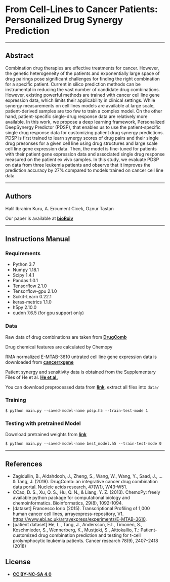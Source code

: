 # From Cell-Lines to Cancer Patients: Personalized Drug Synergy Prediction

---
## Abstract
Combination drug therapies are effective treatments for cancer. However, the genetic heterogeneity of the patients and exponentially large space of drug pairings pose significant challenges for finding the right combination for a specific patient. Current in silico prediction methods can be instrumental in reducing the vast number of candidate drug combinations. However, existing powerful methods are trained with cancer cell line gene expression data, which limits their applicability in clinical settings. While synergy measurements on cell lines models are available at large scale, patient-derived samples are too few to train a complex model. On the other hand, patient-specific single-drug response data are relatively more available. In this work, we propose a deep learning framework, Personalized DeepSynergy Predictor (PDSP), that enables us to use the patient-specific single drug response data for customizing patient drug synergy predictions. PDSP is first trained to learn synergy scores of drug pairs and their single drug presonses for a given cell line using drug structures and large scale cell line gene expression data. Then, the model is fine-tuned for patients with their patient gene expression data and associated single drug response measured on the patient ex vivo samples. In this study, we evaluate PDSP on data from three leukemia patients and observe that it improves the prediction accuracy by 27% compared to models trained on cancer cell line data

---

## Authors
Halil Ibrahim Kuru, A. Ercument Cicek, Oznur Tastan

Our paper is available at <a href="https://www.biorxiv.org/content/10.1101/2023.02.13.528276v2">**bioRxiv**</a>

---

## Instructions Manual

### Requirements
- Python 3.7
- Numpy 1.18.1 
- Scipy 1.4.1
- Pandas 1.0.1
- Tensorflow 2.1.0
- Tensorflow-gpu 2.1.0
- Scikit-Learn 0.22.1
- keras-metrics 1.1.0
- h5py 2.10.0
- cudnn 7.6.5 (for gpu support only)

### Data
Raw data of drug combinations are taken from <a href="https://drugcomb.fimm.fi/">**DrugComb**</a>

Drug chemical features are calculated by Chemopy

RMA normalized E-MTAB-3610 untrated cell line gene expression data is downloaded from <a href="https://www.cancerrxgene.org/gdsc1000/GDSC1000_WebResources//Home_files/Extended%20Methods.html#8">**cancerrxgene**</a>

Patient synergy and sensitivity data is obtained from the Supplementary Files of He et al. <a href="https://aacrjournals.org/cancerres/article/78/9/2407/633083/Patient-Customized-Drug-Combination-Prediction-and">**He et al.**</a>

You can download preprocessed data from <a href="https://drive.google.com/open?id=1_x2AKkMgg9gX19fVDEujpmjeMoyjTLJZ">**link**</a>, extract all files into `data/`

### Training
```shell
$ python main.py --saved-model-name pdsp.h5 --train-test-mode 1
```

### Testing with pretrained Model
Download pretrained weights from <a href="https://drive.google.com/open?id=172zyZnJtdONf9jyArbY0vyLJMxYeQndF">**link**</a>

```shell
$ python main.py --saved-model-name best_model.h5 --train-test-mode 0
```

---

## References
- Zagidullin, B., Aldahdooh, J., Zheng, S., Wang, W., Wang, Y., Saad, J., ... & Tang, J. (2019). DrugComb: an integrative cancer drug combination data portal. Nucleic acids research, 47(W1), W43-W51.
- CCao, D. S., Xu, Q. S., Hu, Q. N., & Liang, Y. Z. (2013). ChemoPy: freely available python package for computational biology and chemoinformatics. Bioinformatics, 29(8), 1092-1094.
- [dataset] Francesco Iorio (2015). Transcriptional Profiling of 1,000 human cancer cell lines, arrayexpress-repository, V1. https://www.ebi.ac.uk/arrayexpress/experiments/E-MTAB-3610.
- [patient dataset] He, L., Tang, J., Andersson, E.I., Timonen, S., Koschmieder, S., Wennerberg, K., Mustjoki, S., Aittokallio, T.: Patient-customized drug combination prediction and testing for t-cell prolymphocytic leukemia patients. Cancer research 78(9), 2407–2418 (2018)


## License

- **[CC BY-NC-SA 4.0](https://creativecommons.org/licenses/by-nc-sa/4.0/)**
